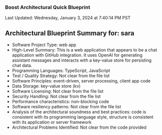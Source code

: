 ### Boost Architectural Quick Blueprint

Last Updated: Wednesday, January 3, 2024 at 7:40:14 PM PST

## Architectural Blueprint Summary for: sara
* Software Project Type: web app
* High-Level Summary: This is a web application that appears to be a chat application with GitHub integration. It uses OpenAI for generating assistant messages and interacts with a key-value store for persisting chat data.
* Programming Languages: TypeScript, JavaScript
* Test / Quality Strategy: Not clear from the file list
* Software Principles: event-driven, server processing, client app code
* Data Storage: key-value store (kv)
* Software Licensing: Not clear from the file list
* Security Handling: Not clear from the file list
* Performance characteristics: non-blocking code
* Software resiliency patterns: Not clear from the file list
* Analysis of the architectural soundness and best practices: code is consistent with its programming language style, structure is consistent with its application or server framework
* Architectural Problems Identified: Not clear from the code provided
